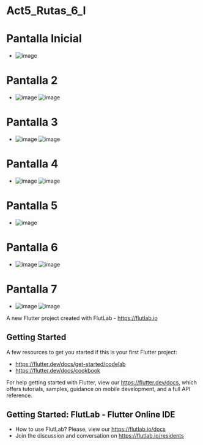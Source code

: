# Act5_Rutas_6_I

# Pantalla Inicial
- ![image](https://github.com/user-attachments/assets/711b5102-cc81-4bea-9cc8-ab29906acd55)

# Pantalla 2
- ![image](https://github.com/user-attachments/assets/8e275c8d-0b25-4f4a-9880-964cab0bdd4f)
![image](https://github.com/user-attachments/assets/866391cc-b8fa-489e-88cf-3cefea19eef0)

# Pantalla 3 
- ![image](https://github.com/user-attachments/assets/ef58d708-4707-4de3-a8c6-50adbc091018)
![image](https://github.com/user-attachments/assets/f2ab6e42-aaaa-4195-b690-e96ec71f39b2)

# Pantalla 4
- ![image](https://github.com/user-attachments/assets/12d93900-7978-44be-a154-7cb11dbda446)
![image](https://github.com/user-attachments/assets/e7c11e5c-a66e-4c22-a4f5-27c8e6b0c6c1)

# Pantalla 5
- ![image](https://github.com/user-attachments/assets/e7259934-0ed1-4ee5-9216-df879b8d47c5)

# Pantalla 6
- ![image](https://github.com/user-attachments/assets/ea6cf6db-f3fe-4321-848d-7671a3f98b85)
![image](https://github.com/user-attachments/assets/ac40fdd1-98c9-45ee-9919-8c17f3a90d9e)

# Pantalla 7
- ![image](https://github.com/user-attachments/assets/c3f725f5-32b0-4b12-99f4-cc14913c7a63)
![image](https://github.com/user-attachments/assets/38a62e82-bd1a-45e6-94e8-2401299d4c94)













A new Flutter project created with FlutLab - https://flutlab.io

## Getting Started

A few resources to get you started if this is your first Flutter project:

- https://flutter.dev/docs/get-started/codelab
- https://flutter.dev/docs/cookbook

For help getting started with Flutter, view our
https://flutter.dev/docs, which offers tutorials,
samples, guidance on mobile development, and a full API reference.

## Getting Started: FlutLab - Flutter Online IDE

- How to use FlutLab? Please, view our https://flutlab.io/docs
- Join the discussion and conversation on https://flutlab.io/residents
